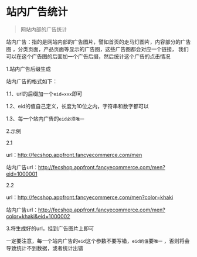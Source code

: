 站内广告统计
==============

> 网站内部的广告统计


站内广告：指的是网站内部的广告图片，譬如首页的走马灯图片，内容部分的广告图
，分类页面，产品页面等显示的广告图，这些广告图都会对应一个链接，
我们可以在这个广告图的后面加一个广告后缀，然后统计这个广告的点击情况



1.站内广告后缀生成

站内广告的格式如下：

1.1、url的后缀加一个`eid=xxx`即可


1.2、eid的值自己定义，长度为10位之内，字符串和数字都可以

1.3、每一个站内广告的`eid必须唯一`

2.示例

2.1 

url：http://fecshop.appfront.fancyecommerce.com/men

站内广告url：http://fecshop.appfront.fancyecommerce.com/men?eid=1000001

2.2

url：http://fecshop.appfront.fancyecommerce.com/men?color=khaki

站内广告url：http://fecshop.appfront.fancyecommerce.com/men?color=khaki&eid=1000002


3.将生成好的url，挂到广告图片上即可

一定要注意，每一个站内广告的`eid`这个参数不要写错，`eid的值`要`唯一`
，否则将会导致统计不到数据，或者统计出错
















